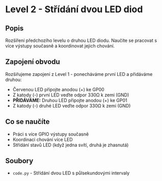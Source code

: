 # Level 2 - Střídání dvou LED diod

## Popis
Rozšíření předchozího levelu o druhou LED diodu. Naučíte se pracovat s více výstupy současně a koordinovat jejich chování.

## Zapojení obvodu
Rozšiřujeme zapojení z Level 1 - ponecháváme první LED a přidáváme druhou:
- Červenou LED připojte anodou (+) ke GP00
- Z katody (-) první LED veďte odpor 330Ω k zemi (GND)
- **PŘIDÁVÁME:** Druhou LED připojte anodou (+) ke GP01  
- Z katody (-) druhé LED veďte odpor 330Ω k zemi (GND)

## Co se naučíte
- Práci s více GPIO výstupy současně
- Koordinaci chování více LED
- Střídání stavů LED (když jedna svítí, druhá je zhasnutá)

## Soubory
- `code.py` - Střídání dvou LED s půlsekundovými intervaly
